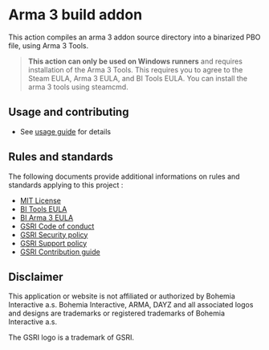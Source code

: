 # Arma 3 build addon

This action compiles an arma 3 addon source directory into a binarized PBO file, using Arma 3 Tools.

> **This action can only be used on Windows runners** and requires installation of the Arma 3 Tools. This requires you to agree to the Steam EULA, Arma 3 EULA, and BI Tools EULA. You can install the arma 3 tools using steamcmd.

## Usage and contributing

* See [usage guide](USAGE.md) for details

## Rules and standards

The following documents provide additional informations on rules and standards applying to this project :
* [MIT License](../LICENSE)
* [BI Tools EULA](https://www.bohemia.net/community/licenses/bohemia-interactives-tools-end-user-license)
* [BI Arma 3 EULA](https://www.bohemia.net/community/licenses/arma3-end-user-license)
* [GSRI Code of conduct](https://github.com/team-gsri/.github/blob/master/CODE_OF_CONDUCT.md)
* [GSRI Security policy](https://github.com/team-gsri/.github/blob/master/SECURITY.md)
* [GSRI Support policy](https://github.com/team-gsri/.github/blob/master/SUPPORT.md)
* [GSRI Contribution guide](https://github.com/team-gsri/.github/blob/master/CONTRIBUTING.md)

## Disclaimer

This application or website is not affiliated or authorized by Bohemia Interactive a.s. Bohemia Interactive, ARMA, DAYZ and all associated logos and designs are trademarks or registered trademarks of Bohemia Interactive a.s.

The GSRI logo is a trademark of GSRI.